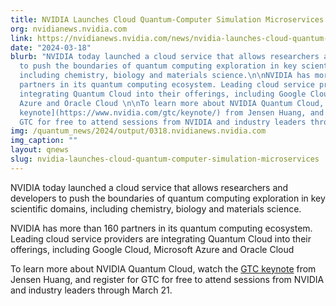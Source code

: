 ```yaml
---
title: NVIDIA Launches Cloud Quantum-Computer Simulation Microservices
org: nvidianews.nvidia.com
link: https://nvidianews.nvidia.com/news/nvidia-launches-cloud-quantum-computer-simulation-microservices
date: "2024-03-18"
blurb: "NVIDIA today launched a cloud service that allows researchers and developers
  to push the boundaries of quantum computing exploration in key scientific domains,
  including chemistry, biology and materials science.\n\nNVIDIA has more than 160
  partners in its quantum computing ecosystem. Leading cloud service providers are
  integrating Quantum Cloud into their offerings, including Google Cloud, Microsoft
  Azure and Oracle Cloud \n\nTo learn more about NVIDIA Quantum Cloud, watch the [GTC
  keynote](https://www.nvidia.com/gtc/keynote/) from Jensen Huang, and register for
  GTC for free to attend sessions from NVIDIA and industry leaders through March 21.\n"
img: /quantum_news/2024/output/0318.nvidianews.nvidia.com
img_caption: ""
layout: qnews
slug: nvidia-launches-cloud-quantum-computer-simulation-microservices
---
```


NVIDIA today launched a cloud service that allows researchers and developers to push the boundaries of quantum computing exploration in key scientific domains, including chemistry, biology and materials science.

NVIDIA has more than 160 partners in its quantum computing ecosystem. Leading cloud service providers are integrating Quantum Cloud into their offerings, including Google Cloud, Microsoft Azure and Oracle Cloud 

To learn more about NVIDIA Quantum Cloud, watch the [GTC keynote](https://www.nvidia.com/gtc/keynote/) from Jensen Huang, and register for GTC for free to attend sessions from NVIDIA and industry leaders through March 21.

